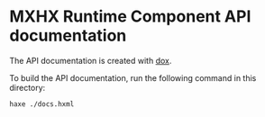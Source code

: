 # MXHX Runtime Component API documentation

The API documentation is created with [dox](https://github.com/HaxeFoundation/dox).

To build the API documentation, run the following command in this directory:

```sh
haxe ./docs.hxml
```
